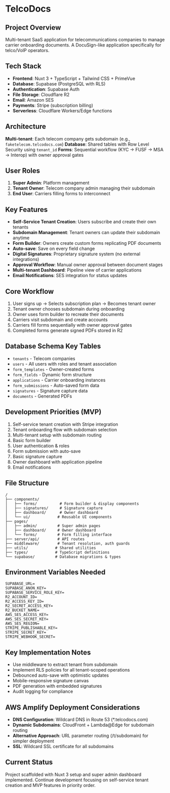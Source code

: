 # TelcoDocs 

## Project Overview
Multi-tenant SaaS application for telecommunications companies to manage carrier onboarding documents. A DocuSign-like application specifically for telco/VoIP operators.

## Tech Stack
- **Frontend**: Nuxt 3 + TypeScript + Tailwind CSS + PrimeVue
- **Database**: Supabase (PostgreSQL with RLS)
- **Authentication**: Supabase Auth
- **File Storage**: Cloudflare R2
- **Email**: Amazon SES
- **Payments**: Stripe (subscription billing)
- **Serverless**: Cloudflare Workers/Edge functions

## Architecture
**Multi-tenant**: Each telecom company gets subdomain (e.g., `faketelecom.telcodocs.com`)
**Database**: Shared tables with Row Level Security using `tenant_id`
**Forms**: Sequential workflow (KYC → FUSF → MSA → Interop) with owner approval gates

## User Roles
1. **Super Admin**: Platform management
2. **Tenant Owner**: Telecom company admin managing their subdomain
3. **End User**: Carriers filling forms to interconnect

## Key Features
- **Self-Service Tenant Creation**: Users subscribe and create their own tenants
- **Subdomain Management**: Tenant owners can update their subdomain anytime
- **Form Builder**: Owners create custom forms replicating PDF documents
- **Auto-save**: Save on every field change
- **Digital Signatures**: Proprietary signature system (no external integrations)
- **Approval Workflow**: Manual owner approval between document stages
- **Multi-tenant Dashboard**: Pipeline view of carrier applications
- **Email Notifications**: SES integration for status updates

## Core Workflow
1. User signs up → Selects subscription plan → Becomes tenant owner
2. Tenant owner chooses subdomain during onboarding
3. Owner uses form builder to recreate their documents
4. Carriers visit subdomain and create accounts
5. Carriers fill forms sequentially with owner approval gates
6. Completed forms generate signed PDFs stored in R2

## Database Schema Key Tables
- `tenants` - Telecom companies
- `users` - All users with roles and tenant association
- `form_templates` - Owner-created forms
- `form_fields` - Dynamic form structure
- `applications` - Carrier onboarding instances
- `form_submissions` - Auto-saved form data
- `signatures` - Signature capture data
- `documents` - Generated PDFs

## Development Priorities (MVP)
1. Self-service tenant creation with Stripe integration
2. Tenant onboarding flow with subdomain selection
3. Multi-tenant setup with subdomain routing
4. Basic form builder
5. User authentication & roles
6. Form submission with auto-save
7. Basic signature capture
8. Owner dashboard with application pipeline
9. Email notifications

## File Structure
```
/
├── components/
│   ├── forms/          # Form builder & display components
│   ├── signatures/     # Signature capture
│   ├── dashboard/      # Owner dashboard
│   └── ui/            # Reusable UI components
├── pages/
│   ├── admin/         # Super admin pages
│   ├── dashboard/     # Owner dashboard
│   └── forms/         # Form filling interface
├── server/api/        # API routes
├── middleware/        # Tenant resolution, auth guards
├── utils/            # Shared utilities
├── types/            # TypeScript definitions
└── supabase/         # Database migrations & types
```

## Environment Variables Needed
```
SUPABASE_URL=
SUPABASE_ANON_KEY=
SUPABASE_SERVICE_ROLE_KEY=
R2_ACCOUNT_ID=
R2_ACCESS_KEY_ID=
R2_SECRET_ACCESS_KEY=
R2_BUCKET_NAME=
AWS_SES_ACCESS_KEY=
AWS_SES_SECRET_KEY=
AWS_SES_REGION=
STRIPE_PUBLISHABLE_KEY=
STRIPE_SECRET_KEY=
STRIPE_WEBHOOK_SECRET=
```

## Key Implementation Notes
- Use middleware to extract tenant from subdomain
- Implement RLS policies for all tenant-scoped operations
- Debounced auto-save with optimistic updates
- Mobile-responsive signature canvas
- PDF generation with embedded signatures
- Audit logging for compliance

## AWS Amplify Deployment Considerations
- **DNS Configuration**: Wildcard DNS in Route 53 (*.telcodocs.com)
- **Dynamic Subdomains**: CloudFront + Lambda@Edge for subdomain routing
- **Alternative Approach**: URL parameter routing (/t/subdomain) for simpler deployment
- **SSL**: Wildcard SSL certificate for all subdomains

## Current Status
Project scaffolded with Nuxt 3 setup and super admin dashboard implemented. Continue development focusing on self-service tenant creation and MVP features in priority order.